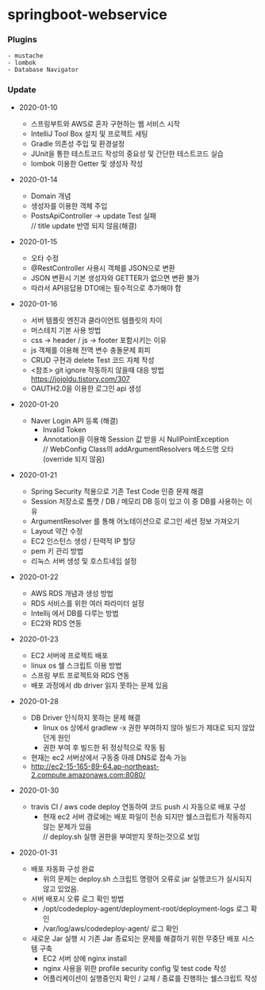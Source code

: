 # springboot-webservice

### Plugins
    - mustache
    - lombok
    - Database Navigator

### Update
* 2020-01-10
  - 스프링부트와 AWS로 혼자 구현하는 웹 서비스 시작
  - IntelliJ Tool Box 설치 및 프로젝트 세팅
  - Gradle 의존성 주입 및 환경설정
  - JUnit을 통한 테스트코드 작성의 중요성 및 간단한 테스트코드 실습
  - lombok 이용한 Getter 및 생성자 작성

* 2020-01-14
  - Domain 개념
  - 생성자를 이용한 객체 주입
  - PostsApiController -> update Test 실패<br>
  // title update 반영 되지 않음(해결)

* 2020-01-15
  - 오타 수정
  - @RestController 사용시 객체를 JSON으로 변환
  - JSON 변환시 기본 생성자와 GETTER가 없으면 변환 불가
  - 따라서 API응답용 DTO에는 필수적으로 추가해야 함

* 2020-01-16
    - 서버 템플릿 엔진과 클라이언트 템플릿의 차이
    - 머스테치 기본 사용 방법
    - css -> header / js -> footer 포함시키는 이유
    - js 객체를 이용해 전역 변수 충돌문제 회피
    - CRUD 구현과 delete Test 코드 자체 작성
    - <참조> git ignore 작동하지 않을때 대응 방법<br>
    https://jojoldu.tistory.com/307
    - OAUTH2.0을 이용한 로그인 api 생성<br>
* 2020-01-20
    - Naver Login API 등록 (해결)
        - Invalid Token
        - Annotation을 이용해 Session 값 받을 시 NullPointException<br>
        // WebConfig Class의 addArgumentResolvers 메소드명 오타(override 되지 않음)
        
* 2020-01-21     
    - Spring Security 적용으로 기존 Test Code 인증 문제 해결
    - Session 저장소로 톰캣 / DB / 메모리 DB 등이 있고 이 중 DB를 사용하는 이유
    - ArgumentResolver 를 통해 어노테이션으로 로그인 세션 정보 가져오기
    - Layout 약간 수정
    - EC2 인스턴스 생성 / 탄력적 IP 할당
    - pem 키 관리 방법
    - 리눅스 서버 생성 및 호스트네임 설정
* 2020-01-22
    - AWS RDS 개념과 생성 방법
    - RDS 서비스를 위한 여러 파라미터 설정
    - Intellij 에서 DB를 다루는 방법
    - EC2와 RDS 연동  
* 2020-01-23
    - EC2 서버에 프로젝트 배포
    - linux os 쉘 스크립트 이용 방법
    - 스프링 부트 프로젝트와 RDS 연동
    - 배포 과정에서 db driver 읽지 못하는 문제 있음
* 2020-01-28
    - DB Driver 인식하지 못하는 문제 해결
        - linux os 상에서 gradlew -x 권한 부여하지 않아 빌드가 제대로 되지 않았던게 원인
        - 권한 부여 후 빌드한 뒤 정상적으로 작동 됨
    - 현재는 ec2 서버상에서 구동중 아래 DNS로 접속 가능
    - http://ec2-15-165-89-64.ap-northeast-2.compute.amazonaws.com:8080/
* 2020-01-30
    - travis CI / aws code deploy 연동하여 코드 push 시 자동으로 배포 구성
        - 현재 ec2 서버 경로에는 배포 파일이 전송 되지만 쉘스크립트가 작동하지 않는 문제가 있음<br>
        // deploy.sh 실행 권한을 부여받지 못하는것으로 보임
* 2020-01-31
    - 배포 자동화 구성 완료
        - 위의 문제는 deploy.sh 스크립트 명령어 오류로 jar 실행코드가 실시되지 않고 있었음.
    - 서버 배포시 오류 로그 확인 방법
        - /opt/codedeploy-agent/deployment-root/deployment-logs 로그 확인
        - /var/log/aws/codedeploy-agent/ 로그 확인
    - 새로운 Jar 실행 시 기존 Jar 종료되는 문제를 해결하기 위한 무중단 배포 시스템 구축
        - EC2 서버 상에 nginx install
        - nginx 사용을 위한 profile security config 및 test code 작성
        - 어플리케이션이 실행중인지 확인 / 교체 / 종료를 진행하는 쉘스크립트 작성
        
    
            
  